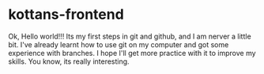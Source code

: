 # kottans-frontend
Ok, Hello world!!!
Its my first steps in git and github, and I am nerver a little bit.
I've already learnt how to use git on my computer and got some experience with branches.
I hope I'll get more practice with it to improve my skills. You know, its really interesting.
